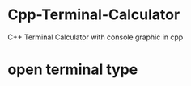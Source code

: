 # Cpp-Terminal-Calculator
C++ Terminal Calculator with console graphic in cpp

# open terminal type
